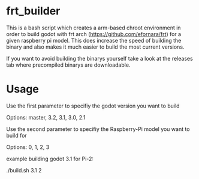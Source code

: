 # frt_builder

This is a bash script which creates a arm-based chroot environment in order to
build godot with frt arch (https://github.com/efornara/frt) for a given raspberry pi model.
This does increase the speed of building the binary and also makes it much easier to build 
the most current versions.

If you want to avoid building the binarys yourself take a look at the releases tab where
precompiled binarys are downloadable.


# Usage

Use the first parameter to specifiy the godot version you want to build

Options: master, 3.2, 3.1, 3.0, 2.1

Use the second parameter to specifiy the Raspberry-Pi model you want to build for

Options: 0, 1, 2, 3

example building godot 3.1 for Pi-2:

./build.sh 3.1 2
